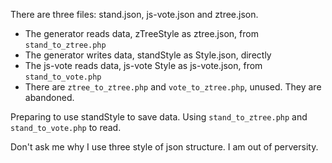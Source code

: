 There are three files: stand.json, js-vote.json and ztree.json.

- The generator reads data, zTreeStyle as ztree.json, from `stand_to_ztree.php`
- The generator writes data, standStyle as Style.json, directly
- The js-vote reads data, js-vote Style as js-vote.json, from `stand_to_vote.php`
- There are `ztree_to_ztree.php` and `vote_to_ztree.php`, unused. They are abandoned.

Preparing to use standStyle to save data. Using `stand_to_ztree.php` and `stand_to_vote.php` to read.

Don't ask me why I use three style of json structure. I am out of perversity.
